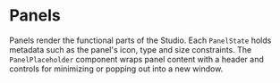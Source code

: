 # Panels

Panels render the functional parts of the Studio. Each `PanelState` holds metadata such as the panel's icon, type and size constraints. The `PanelPlaceholder` component wraps panel content with a header and controls for minimizing or popping out into a new window.
